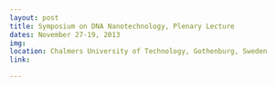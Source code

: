 ```yaml
---
layout: post
title: Symposium on DNA Nanotechnology, Plenary Lecture
dates: November 27-19, 2013
img: 
location: Chalmers University of Technology, Gothenburg, Sweden
link: 

---
```

